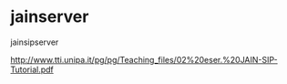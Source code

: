 # jainserver
jainsipserver

http://www.tti.unipa.it/pg/pg/Teaching_files/02%20eser.%20JAIN-SIP-Tutorial.pdf
